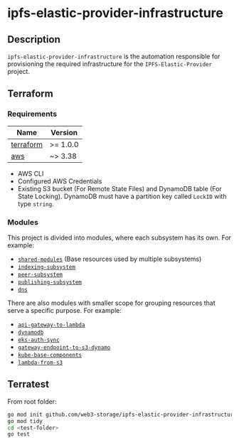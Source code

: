 # ipfs-elastic-provider-infrastructure

## Description

`ipfs-elastic-provider-infrastructure` is the automation responsible for provisioning the required infrastructure for the `IPFS-Elastic-Provider` project.

## Terraform

### Requirements

| Name | Version |
|------|---------|
| <a name="requirement_terraform"></a> [terraform](#requirement\_terraform) | >= 1.0.0 |
| <a name="requirement_aws"></a> [aws](#requirement\_aws) | ~> 3.38 |

- AWS CLI 
- Configured AWS Credentials
- Existing S3 bucket (For Remote State Files) and DynamoDB table (For State Locking). DynamoDB must have a partition key called `LockID` with type `string`.

### Modules

This project is divided into modules, where each subsystem has its own. For example:

- [`shared-modules`](terraform/shared-subsystem/shared-subsystem.md) (Base resources used by multiple subsystems)
- [`indexing-subsystem`](terraform/indexing-subsystem/indexing-subsystem.md)
- [`peer-subsystem`](terraform/peer-subsystem/peer-subsystem.md)
- [`publishing-subsystem`](terraform/publishing-subsystem/publishing-subsystem.md)
- [`dns`](terraform/dns/readme.md)

There are also modules with smaller scope for grouping resources that serve a specific purpose. For example:
- [`api-gateway-to-lambda`](terraform/modules/api-gateway-to-lambda/api-gateway-to-lambda.md)
- [`dynamodb`](terraform/modules/dynamodb/dynamodb.md)
- [`eks-auth-sync`](terraform/modules/eks-auth-sync/README.md)
- [`gateway-endpoint-to-s3-dynamo`](terraform/modules/gateway-endpoint-to-s3-dynamo/README.md)
- [`kube-base-components`](terraform/modules/kube-base-components/README.md)
- [`lambda-from-s3`](terraform/modules/lambda-from-s3/lambda-from-s3.md)

## Terratest

From root folder:
``` sh
go mod init github.com/web3-storage/ipfs-elastic-provider-infrastructure
go mod tidy
cd <test-folder>
go test
```
